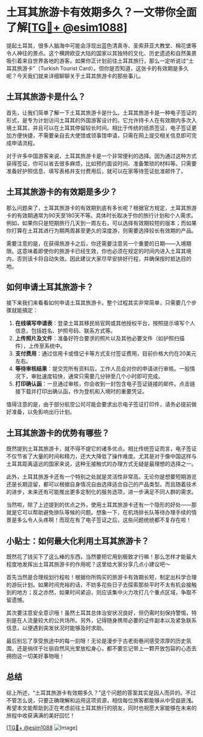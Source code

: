 # 土耳其旅游卡有效期多久？一文带你全面了解[[TG💪+ @esim1088](https://t.me/s/esim1088)]

提起土耳其，很多人脑海中可能会浮现出蓝色清真寺、圣索菲亚大教堂、棉花堡等令人神往的景点。这个横跨欧亚大陆的国家以其独特的文化、历史遗迹和自然美景吸引着来自世界各地的游客。如果你正计划前往土耳其旅行，那么一定听说过“土耳其旅游卡”（Turkish Tourist Card）。但你是否知道，这张卡的有效期是多久呢？今天我们就来详细聊聊关于土耳其旅游卡的那些事儿。

## 土耳其旅游卡是什么？

首先，让我们简单了解一下土耳其旅游卡是什么。土耳其旅游卡是一种电子签证的形式，是专为计划访问土耳其的外国游客设计的。它允许持卡人在有效期内多次入境土耳其，并且可以在土耳其停留较长时间。相比于传统的纸质签证，电子签证更加方便快捷，不需要亲自去大使馆或领事馆申请，只需在网上提交相关信息即可完成申请流程。

对于许多中国游客来说，土耳其旅游卡是一个非常便利的选择。因为通过这种方式获得签证，你可以省去很多麻烦，比如预约面谈时间、准备繁琐的材料等。只需要准备好护照信息、填写表格并支付费用后，就可以在家等待签证批准邮件了。

## 土耳其旅游卡的有效期是多少？

那么问题来了，土耳其旅游卡的有效期到底有多长呢？根据官方规定，土耳其旅游卡的有效期通常为90天至180天不等。具体时长取决于你的旅行计划和个人需求。例如，如果你只是短期旅行几天到一周左右，可以选择有效期较短的版本；而如果你打算在土耳其进行为期两周甚至更久的深度游，则需要选择较长有效期的产品。

需要注意的是，在获得旅游卡之后，你还需要注意另一个重要的日期——入境期限。这意味着即使你的旅游卡已经生效，你也必须在规定的时间内进入土耳其境内，否则该卡将自动失效。因此建议大家尽早安排好行程，并确保按时抵达目的地。

## 如何申请土耳其旅游卡？

接下来我们来看看如何申请土耳其旅游卡。整个过程其实非常简单，只需要几个步骤就能搞定：

1. **在线填写申请表**：登录土耳其移民局官网或其他授权平台，按照提示填写个人信息，包括姓名、护照号码、联系方式等。
2. **上传照片及文件**：准备好符合要求的照片以及其他必要文件（如护照扫描件），上传至系统中。
3. **支付费用**：通过信用卡或借记卡等方式支付签证费用，目前价格大约在20美元左右。
4. **等待审核结果**：提交完所有资料后，工作人员会对你的申请进行审核。一般情况下，审批速度较快，通常只需要几分钟至几个小时即可完成。
5. **打印确认函**：一旦通过审核，你会收到一封包含电子签证链接的邮件。点击链接下载并打印出确认函，作为登机和入境时的重要凭证。

值得注意的是，由于部分航空公司可能会要求出示电子签证打印件，请务必提前做好准备，以免影响出行计划。

## 土耳其旅游卡的优势有哪些？

既然提到土耳其旅游卡，就不得不提它的诸多优点。相比传统签证而言，电子签证不仅节省了大量的时间和精力，还大大降低了操作难度。尤其是对于像中国这样与土耳其距离遥远的国家来说，这种无接触式的办理方式无疑是最理想的选择之一。

此外，土耳其旅游卡还有一个特别之处就是灵活性非常高。无论你是想要短期游览还是长期逗留，都可以根据自身情况自由选择适合自己的产品类型。而且随着技术的进步，未来还有可能推出更多定制化的服务选项，进一步满足不同人群的需求。

当然啦，除了上述提到的优点之外，使用土耳其旅游卡还有一个隐形的好处——那就是它可以帮助避免排队等候的问题。想象一下，在机场排长队等待办理手续的情景是多么令人头疼啊！而现在有了电子签证之后，这些问题统统都不复存在啦！

## 小贴士：如何最大化利用土耳其旅游卡？

既然花了钱买下了这么棒的东西，当然要把它用到极致才行嘛！那么怎样才能最大程度地发挥出土耳其旅游卡的作用呢？这里给大家分享几点小建议吧～

首先当然是合理规划行程啦！根据你所购买的旅游卡有效期长短，制定出科学合理的游玩计划。如果时间充裕的话，不妨多花些日子去探索那些平时不太有机会接触到的地方；反之亦然，如果时间紧迫，则应该集中火力攻打几个重点区域，争取不留遗憾。

其次要注意安全意识哦！虽然土耳其总体治安状况良好，但仍需时刻保持警惕，特别是在人流量较大的公共场所。另外，记得随身携带必要的证件副本以及紧急联系信息，以便遇到突发状况时能够及时求助。

最后别忘了享受旅途中的每一刻呀！无论是漫步于古老街巷间感受浓厚的历史氛围，还是徜徉于壮丽自然风光里放松身心，都不要忘记带上一颗开放包容的心态去拥抱这一切美好事物哦！

## 总结

综上所述，“土耳其旅游卡有效期多久？”这个问题的答案其实是因人而异的。不过不管怎么说，只要正确理解和运用这项资源，相信每位旅客都能够从中受益匪浅。希望本文能帮助到正在考虑前往土耳其旅行的朋友，同时也祝愿大家能够在未来的旅程中收获满满的美好回忆！

[[TG💪+ @esim1088](https://t.me/s/esim1088) ![Image](https://i.postimg.cc/4NQfJmqS/Snipaste-2025-05-13-00-14-12.png)]